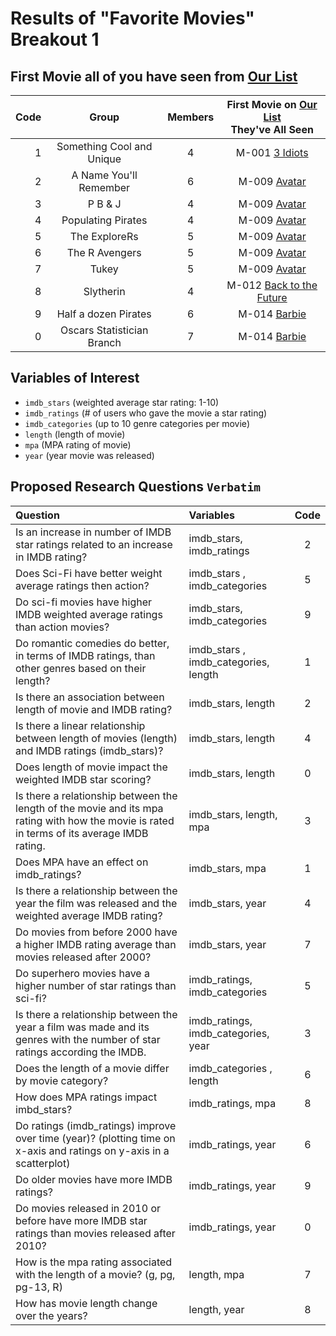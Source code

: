 # Results of "Favorite Movies" Breakout 1

## First Movie all of you have seen from [Our List](movie1ist.md)

Code | Group | Members | First Movie on [Our List](movie1ist.md) <br /> They've All Seen
--: | :----------------: | :---: | :------------------------:
1 | Something Cool and Unique | 4 | M-001 [3 Idiots](https://www.imdb.com/title/tt1187043/)
2 | A Name You'll Remember | 6 | M-009 [Avatar](https://www.imdb.com/title/tt0499549/)
3 | P B & J | 4 | M-009 [Avatar](https://www.imdb.com/title/tt0499549/)
4 | Populating Pirates | 4 | M-009 [Avatar](https://www.imdb.com/title/tt0499549/)
5 | The ExploreRs | 5 | M-009 [Avatar](https://www.imdb.com/title/tt0499549/)
6 | The R Avengers | 5 | M-009 [Avatar](https://www.imdb.com/title/tt0499549/)
7 | Tukey | 5 | M-009 [Avatar](https://www.imdb.com/title/tt0499549/)
8 | Slytherin | 4 | M-012 [Back to the Future](https://www.imdb.com/title/tt0088763/)
9 | Half a dozen Pirates | 6 | M-014 [Barbie](https://www.imdb.com/title/tt1517268/)
0 | Oscars Statistician Branch | 7 | M-014 [Barbie](https://www.imdb.com/title/tt1517268/)

## Variables of Interest

- `imdb_stars` (weighted average star rating: 1-10)
- `imdb_ratings` (# of users who gave the movie a star rating)
- `imdb_categories` (up to 10 genre categories per movie)
- `length` (length of movie)
- `mpa` (MPA rating of movie)
- `year` (year movie was released)

## Proposed Research Questions `Verbatim`

Question | Variables | Code
:---------------------------------------------- | :------------------------------ | :-:
Is an increase in number of IMDB star ratings related to an increase in IMDB rating? | imdb_stars, imdb_ratings | 2
Does Sci-Fi have better weight average ratings then action? | imdb_stars , imdb_categories  | 5
Do sci-fi movies have higher IMDB weighted average ratings than action movies? | imdb_stars, imdb_categories | 9
Do romantic comedies do better, in terms of IMDB ratings, than other genres based on their length?  | imdb_stars , imdb_categories, length  | 1
Is there an association between length of movie and IMDB rating? | imdb_stars, length  | 2
Is there a linear relationship between length of movies (length) and IMDB ratings (imdb_stars)? | imdb_stars, length  | 4
Does length of movie impact the weighted IMDB star scoring?  | imdb_stars, length  | 0
Is there a relationship between the length of the movie and its mpa rating with how the movie is rated in terms of its average IMDB rating.  | imdb_stars, length, mpa  | 3
Does MPA have an effect on imdb_ratings?  | imdb_stars, mpa  | 1
Is there a relationship between the year the film was released and the weighted average IMDB rating? | imdb_stars, year | 4
Do movies from before 2000 have a higher IMDB rating average than movies released after 2000? | imdb_stars, year | 7
Do superhero movies have a higher number of star ratings than sci-fi? | imdb_ratings, imdb_categories  | 5
Is there a relationship between the year a film was made and its genres with the number of star ratings according the IMDB. | imdb_ratings, imdb_categories, year | 3
Does the length of a movie differ by movie category? | imdb_categories , length  | 6
How does MPA ratings impact imbd_stars?  | imdb_ratings, mpa  | 8
Do ratings (imdb_ratings) improve over time (year)? (plotting time on x-axis and ratings on y-axis in a scatterplot) | imdb_ratings, year | 6
Do older movies have more IMDB ratings? | imdb_ratings, year | 9
Do movies released in 2010 or before have more IMDB star ratings than movies released after 2010?  | imdb_ratings, year | 0
How is the mpa rating associated with the length of a movie? (g, pg, pg-13, R) | length, mpa | 7
How has movie length change over the years? | length, year  | 8

